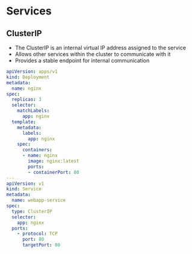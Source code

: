# Services

## ClusterIP

* The ClusterIP is an internal virtual IP address assigned to the service
* Allows other services within the cluster to communicate with it
* Provides a stable endpoint for internal communication

```yaml
apiVersion: apps/v1
kind: Deployment
metadata:
  name: nginx
spec:
  replicas: 3
  selector:
    matchLabels:
      app: nginx
  template:
    metadata:
      labels:
        app: nginx
    spec:
      containers:
      - name: nginx
        image: nginx:latest
        ports:
        - containerPort: 80
---
apiVersion: v1
kind: Service
metadata:
  name: webapp-service
spec:
  type: ClusterIP
  selector:
    app: nginx
  ports:
    - protocol: TCP
      port: 80
      targetPort: 80
```
